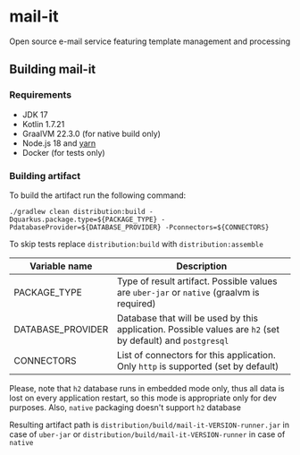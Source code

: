 # mail-it

Open source e-mail service featuring template management and processing

## Building mail-it

### Requirements
- JDK 17
- Kotlin 1.7.21
- GraalVM 22.3.0 (for native build only)
- Node.js 18 and [yarn](https://yarnpkg.com/getting-started/install)
- Docker (for tests only)

### Building artifact

To build the artifact run the following command: 
```shell
./gradlew clean distribution:build -Dquarkus.package.type=${PACKAGE_TYPE} -PdatabaseProvider=${DATABASE_PROVIDER} -Pconnectors=${CONNECTORS}
```

To skip tests replace `distribution:build` with `distribution:assemble`

| Variable name     | Description                                                                                                |
|-------------------|------------------------------------------------------------------------------------------------------------|
| PACKAGE_TYPE      | Type of result artifact. Possible values are `uber-jar` or `native` (graalvm is required)                  | 
| DATABASE_PROVIDER | Database that will be used by this application. Possible values are `h2` (set by default) and `postgresql` |
| CONNECTORS        | List of connectors for this application. Only `http` is supported (set by default)                         |

Please, note that `h2` database runs in embedded mode only, thus all data is lost on every application restart, so this mode is appropriate only for dev purposes. Also, `native` packaging doesn't support `h2` database 

Resulting artifact path is `distribution/build/mail-it-VERSION-runner.jar` in case of `uber-jar` or `distribution/build/mail-it-VERSION-runner` in case of `native` 
